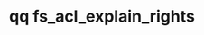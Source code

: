 ---
category: fs
command: fs_acl_explain_rights
optional_options:
- alternate: []
  help: File or directory path
  name: --path
  required: false
- alternate: []
  help: File or directory ID
  name: --id
  required: false
- alternate:
  - --user
  help: User for whom to explain rights. e.g. Alice, uid:1000, sid:S-1-5-2-3-4, or
    auth_id:500.  If multiple are given, they will be considered equivalent for the
    purpose of the explanation.
  name: -u
  required: true
- alternate:
  - --groups
  help: Groups that the user should be considered a member of for the purpose of the
    explanation.
  name: -g
  required: false
- alternate: []
  help: Don't expand the given user and group IDs. This can be useful if you want
    to test a hypothetical (e.g 'what happens if I add/remove a user to some group?')
  name: --no-expand
  required: false
- alternate:
  - --verbose
  help: Prints the credential that will be used for the explanation, after it has
    been expanded.
  name: -v
  required: false
- alternate: []
  help: Print JSON representation of rights explanation.
  name: --json
  required: false
permalink: /qq-cli-command-guide/fs/fs_acl_explain_rights.html
positional_options: []
sidebar: qq_cli_command_reference_sidebar
summary: This section explains how to use the <code>qq fs_acl_explain_rights</code>
  command.
synopsis: Explain how rights are granted to a user for a file.
title: qq fs_acl_explain_rights
usage: qq fs_acl_explain_rights [-h] (--path PATH | --id ID) -u ID [ID ...] [-g [ID
  [ID ...]]] [--no-expand] [-v] [--json]
zendesk_source: qq CLI Command Guide

---